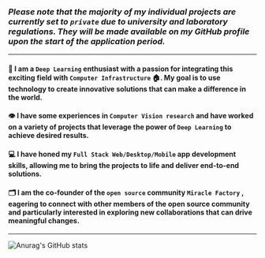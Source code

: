 
### *Please note that the majority of my individual projects are currently set to ```private``` due to university and laboratory regulations. They will be made available on my GitHub profile upon the start of the application period.*

<hr>

#### 🚀 I am a ```Deep Learning``` enthusiast with a passion for integrating this exciting field with ```Computer Infrastructure``` 🏠. My goal is to use technology to create innovative solutions that can make a difference in the world.

#### 👁️ I have some experiences in ```Computer Vision research``` and have worked on a variety of projects that leverage the power of ```Deep Learning``` to achieve desired results.

#### 💻 I have honed my ```Full Stack Web/Desktop/Mobile``` app development skills, allowing me to bring the projects to life and deliver end-to-end solutions.

#### 🗂️ I am the co-founder of the ```open source``` community ```Miracle Factory``` , eagering to connect with other members of the open source community and particularly interested in exploring new collaborations that can drive meaningful changes. 



<hr>

![Anurag's GitHub stats](https://github-readme-stats.vercel.app/api?username=zzh8241102&show_icons=true&theme=gruvbox)
<!---
zzh8241102/zzh8241102 is a ✨ special ✨ repository because its `README.md` (this file) appears on your GitHub profile.
You can click the Preview link to take a look at your changes.
--->

